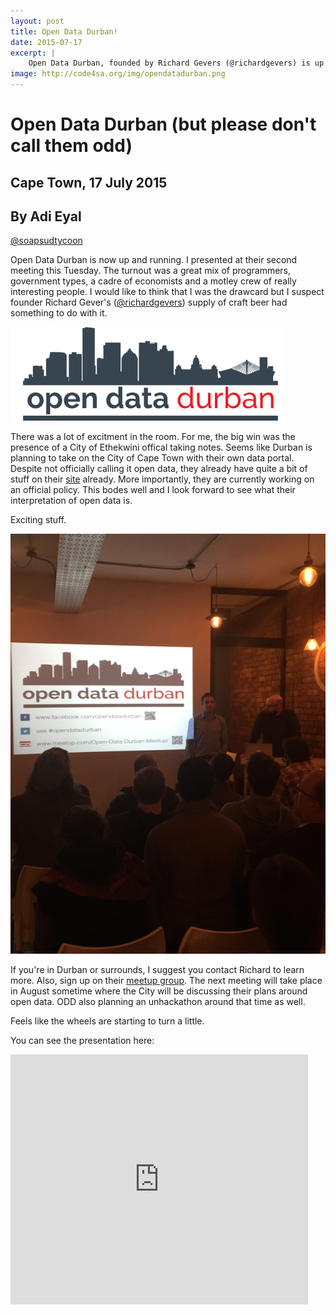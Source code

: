 ```yaml
---
layout: post
title: Open Data Durban!
date: 2015-07-17
excerpt: |
    Open Data Durban, founded by Richard Gevers (@richardgevers) is up and running. Whoop Whoop!
image: http://code4sa.org/img/opendatadurban.png
---
```


# Open Data Durban (but please don't call them odd)

## Cape Town, 17 July 2015
## By Adi Eyal
[@soapsudtycoon](https://twitter.com/soapsudtycoon)

Open Data Durban is now up and running. I presented at their second meeting this Tuesday. The turnout was a great mix of programmers, government types, a cadre of economists and a motley crew of really interesting people. I would like to think that I was the drawcard but I suspect founder Richard Gever's ([@richardgevers](https://twitter.com/richardgevers)) supply of craft beer had something to do with it.

<img src="/img/opendatadurban.png"/>

There was a lot of excitment in the room. For me, the big win was the presence of a City of Ethekwini offical taking notes. Seems like Durban is planning to take on the City of Cape Town with their own data portal. Despite not officially calling it open data, they already have quite a bit of stuff on their [site](http://www.durban.gov.za) already. More importantly, they are currently working on an official policy. This bodes well and I look forward to see what their interpretation of open data is.

Exciting stuff.

<img src="/img/odd_072015.png"/>

If you're in Durban or surrounds, I suggest you contact Richard to learn more. Also, sign up on their [meetup group](http://www.meetup.com/Open-Data-Durban-Meetup/). The next meeting will take place in August sometime where the City will be discussing their plans around open data. ODD also planning an unhackathon around that time as well. 

Feels like the wheels are starting to turn a little. 

You can see the presentation here:

<iframe src="https://www.slideshare.net/slideshow/embed_code/key/JtmI6WIYblBTs6" width="476" height="400" frameborder="0" marginwidth="0" marginheight="0" scrolling="no"></iframe>
